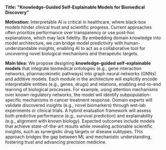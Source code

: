 **Title:** **"Knowledge-Guided Self-Explainable Models for Biomedical Discovery"**  

**Motivation:** Interpretable AI is critical in healthcare, where black-box models hinder clinical trust and scientific progress. Current approaches often prioritize performance over transparency or use post-hoc explanations, which may lack fidelity. By embedding domain knowledge into model architecture, we can bridge model predictivity with human-understandable insights, enabling AI to act as a collaborative tool for uncovering novel biological mechanisms and therapeutic targets.  

**Main Idea:** We propose designing **knowledge-guided self-explainable models** that integrate biomedical ontologies (e.g., gene interaction networks, pharmacokinetic pathways) into graph neural networks (GNNs) and additive models. Each module in the architecture will explicitly encode interpretable entities (e.g., genes, drugs) and relations, enabling end-to-end learning of biological processes. For example, using attention mechanisms over known regulatory networks, the model will identify subpopulation-specific mechanisms in cancer treatment response. Domain experts will validate discovered insights (e.g., novel biomarkers) through wet-lab experiments or clinical trials. A hybrid evaluation framework will assess both predictive performance (e.g., survival prediction) and explainability (e.g., alignment with known biology). Expected outcomes include models that achieve state-of-the-art results while revealing actionable scientific insights, such as synergistic drug targets or disease subtypes. This approach bridges the gap between ML and mechanistic understanding, fostering trust and advancing precision medicine.